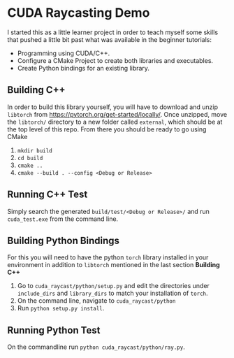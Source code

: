 # CUDA Raycasting Demo

I started this as a little learner project in order to teach myself some skills that pushed a little bit past
what was available in the beginner tutorials:

- Programming using CUDA/C++.
- Configure a CMake Project to create both libraries and executables.
- Create Python bindings for an existing library. 

## Building C++
In order to build this library yourself, you will have to download and unzip `libtorch` from https://pytorch.org/get-started/locally/. 
Once unzipped, move the `libtorch/` directory to a new folder called `external`, which should be at the top level of this repo. From 
there you should be ready to go using CMake

1. `mkdir build`
2. `cd build`
3. `cmake ..`
4. `cmake --build . --config <Debug or Release>`

## Running C++ Test
Simply search the generated `build/test/<Debug or Release>/` and run `cuda_test.exe` from the command line. 

## Building Python Bindings
For this you will need to have the python `torch` library installed in your environment in addition to `libtorch` mentioned in the last
section **Building C++**

1. Go to `cuda_raycast/python/setup.py` and edit the directories under `include_dirs` and `library_dirs` to match your installation of `torch`. 
2. On the command line, navigate to `cuda_raycast/python`
3. Run `python setup.py install`.

## Running Python Test
On the commandline run `python cuda_raycast/python/ray.py`. 

